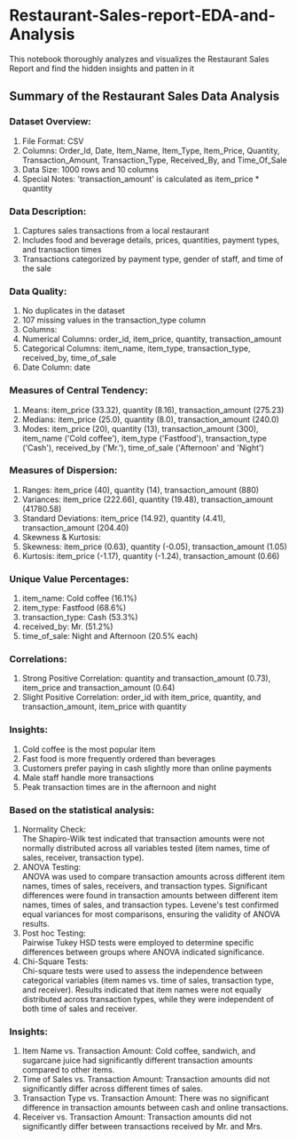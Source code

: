 # Restaurant-Sales-report-EDA-and-Analysis
This notebook thoroughly analyzes and visualizes the Restaurant Sales Report and find the hidden insights and patten in it


## Summary of the Restaurant Sales Data Analysis
### Dataset Overview:
1. File Format: CSV
2. Columns: Order_Id, Date, Item_Name, Item_Type, Item_Price, Quantity, Transaction_Amount, Transaction_Type, Received_By, and Time_Of_Sale
3. Data Size: 1000 rows and 10 columns
4. Special Notes: 'transaction_amount' is calculated as item_price * quantity
### Data Description:
1. Captures sales transactions from a local restaurant
2. Includes food and beverage details, prices, quantities, payment types, and transaction times
3. Transactions categorized by payment type, gender of staff, and time of the sale
### Data Quality:
1. No duplicates in the dataset
2. 107 missing values in the transaction_type column
3. Columns:
1. Numerical Columns: order_id, item_price, quantity, transaction_amount
2. Categorical Columns: item_name, item_type, transaction_type, received_by, time_of_sale
3. Date Column: date
### Measures of Central Tendency:
1. Means: item_price (33.32), quantity (8.16), transaction_amount (275.23)
2. Medians: item_price (25.0), quantity (8.0), transaction_amount (240.0)
3. Modes: item_price (20), quantity (13), transaction_amount (300), item_name ('Cold coffee'), item_type ('Fastfood'), transaction_type ('Cash'), received_by ('Mr.'), time_of_sale ('Afternoon' and 'Night')
### Measures of Dispersion:
1. Ranges: item_price (40), quantity (14), transaction_amount (880)
2. Variances: item_price (222.66), quantity (19.48), transaction_amount (41780.58)
3. Standard Deviations: item_price (14.92), quantity (4.41), transaction_amount (204.40)
4. Skewness & Kurtosis:
1. Skewness: item_price (0.63), quantity (-0.05), transaction_amount (1.05)
2. Kurtosis: item_price (-1.17), quantity (-1.24), transaction_amount (0.66)
### Unique Value Percentages:
1. item_name: Cold coffee (16.1%)
2. item_type: Fastfood (68.6%)
3. transaction_type: Cash (53.3%)
4. received_by: Mr. (51.2%)
5. time_of_sale: Night and Afternoon (20.5% each)
### Correlations:
1. Strong Positive Correlation: quantity and transaction_amount (0.73), item_price and transaction_amount (0.64)
2. Slight Positive Correlation: order_id with item_price, quantity, and transaction_amount, item_price with quantity
### Insights:
1. Cold coffee is the most popular item
2. Fast food is more frequently ordered than beverages
3. Customers prefer paying in cash slightly more than online payments
4. Male staff handle more transactions
5. Peak transaction times are in the afternoon and night

### Based on the statistical analysis:
1. Normality Check:  
The Shapiro-Wilk test indicated that transaction amounts were not normally distributed across all variables tested (item names, time of sales, receiver, transaction type).
2. ANOVA Testing:  
ANOVA was used to compare transaction amounts across different item names, times of sales, receivers, and transaction types. Significant differences were found in transaction amounts between different item names, times of sales, and transaction types.
Levene's test confirmed equal variances for most comparisons, ensuring the validity of ANOVA results.
3. Post hoc Testing:  
Pairwise Tukey HSD tests were employed to determine specific differences between groups where ANOVA indicated significance.
4. Chi-Square Tests:  
Chi-square tests were used to assess the independence between categorical variables (item names vs. time of sales, transaction type, and receiver). Results indicated that item names were not equally distributed across transaction types, while they were independent of both time of sales and receiver.
### Insights:
1. Item Name vs. Transaction Amount: Cold coffee, sandwich, and sugarcane juice had significantly different transaction amounts compared to other items.
2. Time of Sales vs. Transaction Amount: Transaction amounts did not significantly differ across different times of sales.
3. Transaction Type vs. Transaction Amount: There was no significant difference in transaction amounts between cash and online transactions.
4. Receiver vs. Transaction Amount: Transaction amounts did not significantly differ between transactions received by Mr. and Mrs.

